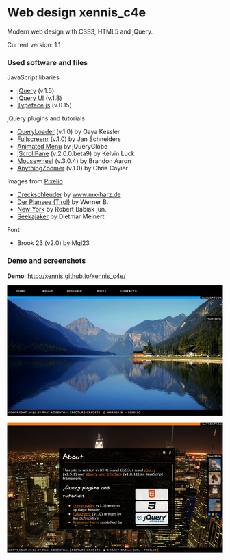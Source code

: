 # Web design xennis_c4e

Modern web design with CSS3, HTML5 and jQuery.

Current version: 1.1

### Used software and files

JavaScript libaries

* [jQuery](http://jquery.com) (v.1.5)
* [jQuery UI](http://jqueryui.com) (v.1.8)
* [Typeface.js](http://typeface.neocracy.org) (v.0.15)

jQuery plugins and tutorials

* [QueryLoader](http://www.gayadesign.com/diy/queryloader-preload-your-website-in-style/) (v.1.0) by Gaya Kessler
* [Fullscreenr](http://nanotux.com/blog/fullscreen/) (v.1.0) by Jan Schneiders
* [Animated Menu](http://jqueryglobe.com/article/animated-menu) by jQueryGlobe
* [jScrollPane](http://jscrollpane.kelvinluck.com) (v.2.0.0.beta9) by Kelvin Luck
* [Mousewheel](http://brandonaaron.net/code/mousewheel/docs) (v.3.0.4) by Brandon Aaron
* [AnythingZoomer](http://css-tricks.com/anythingzoomer-jquery-plugin/) (v.1.0) by Chris Coyier

Images from [Pixelio](http://www.pixelio.de)

* [Dreckschleuder](http://www.pixelio.de/details.php?image_id=291716) by www.mx-harz.de
* [Der Plansee (Tirol)](http://www.pixelio.de/details.php?image_id=302266) by Werner B.
* [New York](http://www.pixelio.de/details.php?image_id=318894) by Robert Babiak jun.
* [Seekajaker](http://www.pixelio.de/details.php?image_id=22367) by Dietmar Meinert

Font

* Brook 23 (v2.0) by Mgl23


### Demo and screenshots

**Demo**: http://xennis.github.io/xennis_c4e/

![main_nav](_screenshots/main_nav.png)

![main_article](_screenshots/main_article.png)

